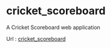 # cricket_scoreboard

A Cricket Scoreboard web application

Url : [cricket_scoreboard](https://acexra.github.io/matches)
